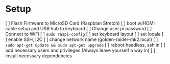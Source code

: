 # Setup

[ ] Flash Firmware to MicroSD Card (Raspbian Stretch)
[ ] boot w/HDMI cable setup and USB hub to keyboard
[ ] Change user pi password
[ ] Connect to WiFi
[ ] `sudo raspi-config`
  [ ] set keyboard layout
  [ ] set locale
  [ ] enable SSH, I2C
  [ ] change network name (golden-raider-mk2.local)
[ ] `sudo apt-get update && sudo apt-get upgrade`
[ ] reboot headless, ssh in
[ ] add necessary users and privileges (Always leave yourself a way in)
[ ] install necessary dependencies